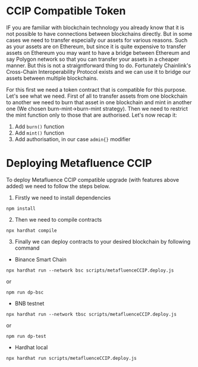 # CCIP Compatible Token

IF you are familiar with blockchain technology you already know that it is not possible to have connections between blockchains directly. But in some cases we need to transfer especially our assets for various reasons. Such as your assets are on Ethereum, but since it is quite expensive to transfer assets on Ethereum you may want to have a bridge between Ethereum and say Polygon network so that you can transfer your assets in a cheaper manner. But this is not a straigntforward thing to do. Fortunately Chainlink's Cross-Chain Interoperability Protocol exists and we can use it to bridge our assets between multiple blockchains.

For this first we need a token contract that is compatible for this purpose. Let's see what we need. First of all to transfer assets from one blockchain to another we need to burn that asset in one blockchain and mint in another one (We chosen burn-mint->burn-mint strategy). Then we need to restrict the mint function only to those that are authorised. Let's now recap it:

1. Add `burn()` function
2. Add `mint()` function
3. Add authorisation, in our case `admin{}` modifier

# Deploying Metafluence CCIP

To deploy Metafluence CCIP compatible upgrade (with features above added) we need to follow the steps below.

1. Firstly we need to install dependencies

```shell
npm install
```

2. Then we need to compile contracts

```shell
npx hardhat compile
```

3. Finally we can deploy contracts to your desired blockchain by following command

- Binance Smart Chain

```sehll
npx hardhat run --network bsc scripts/metafluenceCCIP.deploy.js
```

or

```shell
npm run dp-bsc
```

- BNB testnet

```shell
npx hardhat run --network tbsc scripts/metafluenceCCIP.deploy.js
```

or

```shell
npm run dp-test
```

- Hardhat local

```shell
npx hardhat run scripts/metafluenceCCIP.deploy.js
```
